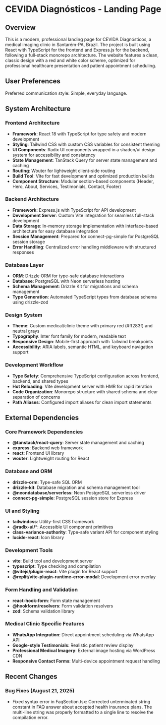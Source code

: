 # CEVIDA Diagnósticos - Landing Page

## Overview

This is a modern, professional landing page for CEVIDA Diagnósticos, a medical imaging clinic in Santarém-PA, Brazil. The project is built using React with TypeScript for the frontend and Express.js for the backend, following a full-stack monorepo architecture. The website features a clean, classic design with a red and white color scheme, optimized for professional healthcare presentation and patient appointment scheduling.

## User Preferences

Preferred communication style: Simple, everyday language.

## System Architecture

### Frontend Architecture
- **Framework**: React 18 with TypeScript for type safety and modern development
- **Styling**: Tailwind CSS with custom CSS variables for consistent theming
- **UI Components**: Radix UI components wrapped in a shadcn/ui design system for accessibility and consistency
- **State Management**: TanStack Query for server state management and caching
- **Routing**: Wouter for lightweight client-side routing
- **Build Tool**: Vite for fast development and optimized production builds
- **Component Structure**: Modular section-based components (Header, Hero, About, Services, Testimonials, Contact, Footer)

### Backend Architecture
- **Framework**: Express.js with TypeScript for API development
- **Development Server**: Custom Vite integration for seamless full-stack development
- **Data Storage**: In-memory storage implementation with interface-based architecture for easy database integration
- **Session Management**: Prepared for connect-pg-simple for PostgreSQL session storage
- **Error Handling**: Centralized error handling middleware with structured responses

### Database Layer
- **ORM**: Drizzle ORM for type-safe database interactions
- **Database**: PostgreSQL with Neon serverless hosting
- **Schema Management**: Drizzle Kit for migrations and schema management
- **Type Generation**: Automated TypeScript types from database schema using drizzle-zod

### Design System
- **Theme**: Custom medical/clinic theme with primary red (#ff283f) and neutral grays
- **Typography**: Inter font family for modern, readable text
- **Responsive Design**: Mobile-first approach with Tailwind breakpoints
- **Accessibility**: ARIA labels, semantic HTML, and keyboard navigation support

### Development Workflow
- **Type Safety**: Comprehensive TypeScript configuration across frontend, backend, and shared types
- **Hot Reloading**: Vite development server with HMR for rapid iteration
- **Code Organization**: Monorepo structure with shared schema and clear separation of concerns
- **Path Aliases**: Configured import aliases for clean import statements

## External Dependencies

### Core Framework Dependencies
- **@tanstack/react-query**: Server state management and caching
- **express**: Backend web framework
- **react**: Frontend UI library
- **wouter**: Lightweight routing for React

### Database and ORM
- **drizzle-orm**: Type-safe SQL ORM
- **drizzle-kit**: Database migration and schema management tool
- **@neondatabase/serverless**: Neon PostgreSQL serverless driver
- **connect-pg-simple**: PostgreSQL session store for Express

### UI and Styling
- **tailwindcss**: Utility-first CSS framework
- **@radix-ui/***: Accessible UI component primitives
- **class-variance-authority**: Type-safe variant API for component styling
- **lucide-react**: Icon library

### Development Tools
- **vite**: Build tool and development server
- **typescript**: Type checking and compilation
- **@vitejs/plugin-react**: Vite plugin for React support
- **@replit/vite-plugin-runtime-error-modal**: Development error overlay

### Form Handling and Validation
- **react-hook-form**: Form state management
- **@hookform/resolvers**: Form validation resolvers
- **zod**: Schema validation library

### Medical Clinic Specific Features
- **WhatsApp Integration**: Direct appointment scheduling via WhatsApp API
- **Google-style Testimonials**: Realistic patient review display
- **Professional Medical Imagery**: External image hosting via WordPress CDN
- **Responsive Contact Forms**: Multi-device appointment request handling

## Recent Changes

### Bug Fixes (August 21, 2025)
- Fixed syntax error in FaqSection.tsx: Corrected unterminated string constant in FAQ answer about accepted health insurance plans. The multi-line string was properly formatted to a single line to resolve the compilation error.
